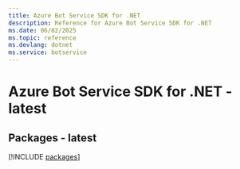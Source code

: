 ```yaml
---
title: Azure Bot Service SDK for .NET
description: Reference for Azure Bot Service SDK for .NET
ms.date: 06/02/2025
ms.topic: reference
ms.devlang: dotnet
ms.service: botservice
---
```

# Azure Bot Service SDK for .NET - latest
## Packages - latest
[!INCLUDE [packages](bot-service-index.md)]